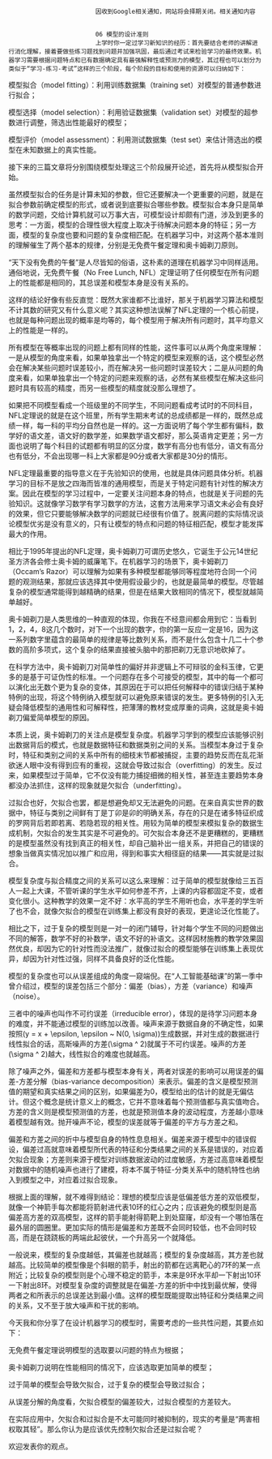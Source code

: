 
                            
                            因收到Google相关通知，网站将会择期关闭。相关通知内容
                            
                            
                            06 模型的设计准则
                            上学时你一定过学习新知识的经历：首先要结合老师的讲解进行消化理解，接着要做些练习题找到问题并加强巩固，最后通过考试来检验学习的最终效果。机器学习需要根据问题特点和已有数据确定具有最强解释性或预测力的模型，其过程也可以划分为类似于“学习-练习-考试”这样的三个阶段，每个阶段的目标和使用的资源可以归纳如下：


模型拟合（model fitting）：利用训练数据集（training set）对模型的普通参数进行拟合；

模型选择（model selection）：利用验证数据集（validation set）对模型的超参数进行调整，筛选出性能最好的模型；

模型评价（model assessment）：利用测试数据集（test set）来估计筛选出的模型在未知数据上的真实性能。


接下来的三篇文章将分别围绕模型处理这三个阶段展开论述，首先将从模型拟合开始。

虽然模型拟合的任务是计算未知的参数，但它还要解决一个更重要的问题，就是在拟合参数前确定模型的形式，或者说到底要拟合哪些参数。模型拟合本身只是简单的数学问题，交给计算机就可以万事大吉，可模型设计却颇有门道，涉及到更多的思考：一方面，模型的合理性很大程度上取决于待解决问题本身的特征；另一方面，模型的复杂度也要和问题的复杂度相匹配。在机器学习中，对这两个基本准则的理解催生了两个基本的规律，分别是无免费午餐定理和奥卡姆剃刀原则。

“天下没有免费的午餐”是人尽皆知的俗语，这朴素的道理在机器学习中同样适用。通俗地说，无免费午餐（No Free Lunch, NFL）定理证明了任何模型在所有问题上的性能都是相同的，其总误差和模型本身是没有关系的。

这样的结论好像有些反直觉：既然大家谁都不比谁好，那关于机器学习算法和模型不计其数的研究又有什么意义呢？其实这种想法误解了NFL定理的一个核心前提，也就是每种问题出现的概率是均等的，每个模型用于解决所有问题时，其平均意义上的性能是一样的。

所有模型在等概率出现的问题上都有同样的性能，这件事可以从两个角度来理解：一是从模型的角度来看，如果单独拿出一个特定的模型来观察的话，这个模型必然会在解决某些问题时误差较小，而在解决另一些问题时误差较大；二是从问题的角度来看，如果单独拿出一个特定的问题来观察的话，必然有某些模型在解决这些问题时具有较高的精度，而另一些模型的精度就没那么理想了。

如果把不同模型看成一个班级里的不同学生，不同问题看成考试时的不同科目，NFL定理说的就是在这个班里，所有学生期末考试的总成绩都是一样的，既然总成绩一样，每一科的平均分自然也是一样的。这一方面说明了每个学生都有偏科，数学好的语文差，语文好的数学差，如果数学语文都好，那么英语肯定更差；另一方面也说明了每个科目的试题都有明显的区分度，数学有高分也有低分，语文有高分也有低分，不会出现哪一科上大家都是90分或者大家都是30分的情形。

NFL定理最重要的指导意义在于先验知识的使用，也就是具体问题具体分析。机器学习的目标不是放之四海而皆准的通用模型，而是关于特定问题有针对性的解决方案。因此在模型的学习过程中，一定要关注问题本身的特点，也就是关于问题的先验知识。这就像学习数学有学习数学的方法，这套方法用来学习语文未必会有良好的效果，但它只要能够解决数学的问题就已经很有价值了。脱离问题的实际情况谈论模型优劣是没有意义的，只有让模型的特点和问题的特征相匹配，模型才能发挥最大的作用。

相比于1995年提出的NFL定理，奥卡姆剃刀可谓历史悠久，它诞生于公元14世纪圣方济各会修士奥卡姆的威廉笔下。在机器学习的场景下，奥卡姆剃刀（Occam’s Razor）可以理解为如果有多种模型都能够同等程度地符合同一个问题的观测结果，那就应该选择其中使用假设最少的，也就是最简单的模型。尽管越复杂的模型通常能得到越精确的结果，但是在结果大致相同的情况下，模型就越简单越好。

奥卡姆剃刀是人类思维的一种直观的体现，你我在不经意间都会用到它：当看到1，2，4，8这几个数时，对下一个出现的数字，你的第一反应一定是16，因为这一系列数字里蕴含的最简单的规律是等比数列关系，而不是什么包含十几二十个参数的高阶多项式，这个复杂的结果直接被头脑中的那把剃刀无意识地砍掉了。

在科学方法中，奥卡姆剃刀对简单性的偏好并非逻辑上不可辩驳的金科玉律，它更多的是基于可证伪性的标准。一个问题存在多个可接受的模型，其中的每一个都可以演化出无数个更为复杂的变体，其原因在于可以把任何解释中的错误归结于某种特例的出现，将这个特例纳入模型就可以避免原来错误的发生。更多特例的引入无疑会降低模型的通用性和可解释性，把薄薄的教材变成厚重的词典，这就是奥卡姆剃刀偏爱简单模型的原因。

本质上说，奥卡姆剃刀的关注点是模型复杂度。机器学习学到的模型应该能够识别出数据背后的模式，也就是数据特征和数据类别之间的关系。当模型本身过于复杂时，特征和类别之间的关系中所有的细枝末节都被捕捉，主要的趋势反而在乱花渐欲迷人眼中没有得到应有的重视，这就会导致过拟合（overfitting）的发生。反过来，如果模型过于简单，它不仅没有能力捕捉细微的相关性，甚至连主要趋势本身都没办法抓住，这样的现象就是欠拟合（underfitting）。

过拟合也好，欠拟合也罢，都是想避免却又无法避免的问题。在来自真实世界的数据中，特征与类别之间鲜有丁是丁卯是卯的明确关系，存在的只是在诸多特征织成的罗网背后若即若离、若隐若现的相关性。用较为简单的模型来模拟复杂的数据生成机制，欠拟合的发生其实是不可避免的。可欠拟合本身还不是更糟糕的，更糟糕的是模型虽然没有找到真正的相关性，却自己脑补出一组关系，并把自己的错误的想象当做真实情况加以推广和应用，得到和事实大相径庭的结果——其实就是过拟合。

模型复杂度与拟合精度之间的关系可以这么来理解：过于简单的模型就像给三五百人一起上大课，不管听课的学生水平如何参差不齐，上课的内容都固定不变，或者变化很小。这种教学的效果一定不好：水平高的学生不用听也会，水平差的学生听了也不会，就像欠拟合的模型在训练集上都没有良好的表现，更遑论泛化性能了。

相比之下，过于复杂的模型则是一对一的闭门辅导，针对每个学生不同的问题做出不同的解答，数学不好的补数学，语文不好的补语文。这样因材施教的教学效果固然优良，却因为它的针对性而没法推广，就像过拟合的模型能够在训练集上表现优异，却因为针对性过强，同样不具备良好的泛化性能。

模型的复杂度也可以从误差组成的角度一窥端倪。在“人工智能基础课”的第一季中曾介绍过，模型的误差包括三个部分：偏差（bias），方差（variance）和噪声（noise）。

三者中的噪声也叫作不可约误差（irreducible error），体现的是待学习问题本身的难度，并不能通过模型的训练加以改善。噪声来源于数据自身的不确定性，如果按照\(y = x + \\epsilon, \\epsilon ~ N(0, \\sigma)\)生成数据，并对生成的数据进行线性拟合的话，高斯噪声的方差\(\\sigma ^ 2\)就属于不可约误差。噪声的方差\(\\sigma ^ 2\)越大，线性拟合的难度也就越高。

除了噪声之外，偏差和方差都与模型本身有关，两者对误差的影响可以用误差的偏差-方差分解（bias-variance decomposition）来表示。偏差的含义是模型预测值的期望和真实结果之间的区别，如果偏差为0，模型给出的估计的就是无偏估计。但这个概念是统计意义上的概念，它并不意味着每个预测值都与真实值吻合。方差的含义则是模型预测值的方差，也就是预测值本身的波动程度，方差越小意味着模型越有效。抛开噪声不论，模型的误差就等于偏差的平方与方差之和。

偏差和方差之间的折中与模型自身的特性息息相关。偏差来源于模型中的错误假设，偏差过高就意味着模型所代表的特征和分类结果之间的关系是错误的，对应着欠拟合现象；方差则来源于模型对训练数据波动的过度敏感，方差过高意味着模型对数据中的随机噪声也进行了建模，将本不属于特征-分类关系中的随机特性也纳入到模型之中，对应着过拟合现象。

根据上面的理解，就不难得到结论：理想的模型应该是低偏差低方差的双低模型，就像一个神箭手每次都能将箭射进代表10环的红心之内；应该避免的模型则是高偏差高方差的双高模型，这样的箭手能射得箭靶上到处窟窿，却没有一个哪怕落在最外层的圆圈里。更加实际的情形是偏差和方差既不会同时较低，也不会同时较高，而是在跷跷板的两端此起彼伏，一个升高另一个就降低。

一般说来，模型的复杂度越低，其偏差也就越高；模型的复杂度越高，其方差也就越高。比较简单的模型像是个斜眼的箭手，射出的箭都在远离靶心的7环的某一点附近；比较复杂的模型则是个心理不稳定的箭手，本来是9环水平却一下射出10环一下射出8环。对模型复杂度的调整就是在偏差-方差的折中中找到最优解，使得两者之和所表示的总误差达到最小值。这样的模型既能提取出特征和分类结果之间的关系，又不至于放大噪声和干扰的影响。

今天我和你分享了在设计机器学习的模型时，需要考虑的一些共性问题，其要点如下：


无免费午餐定理说明模型的选取要以问题的特点为根据；

奥卡姆剃刀说明在性能相同的情况下，应该选取更加简单的模型；

过于简单的模型会导致欠拟合，过于复杂的模型会导致过拟合；

从误差分解的角度看，欠拟合模型的偏差较大，过拟合模型的方差较大。


在实际应用中，欠拟合和过拟合是不太可能同时被抑制的，现实的考量是“两害相权取其轻”。那么你认为是应该优先控制欠拟合还是过拟合呢？

欢迎发表你的观点。



                        
                        
                            